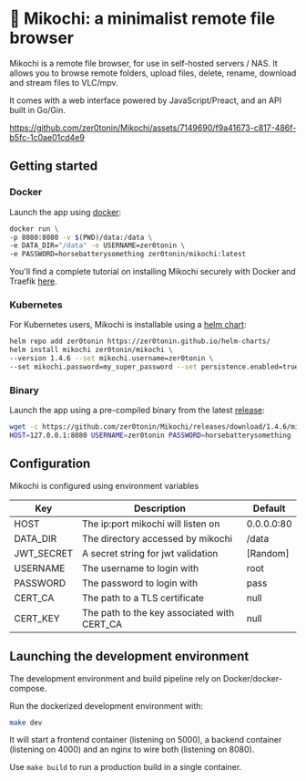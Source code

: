 # 🌱 Mikochi: a minimalist remote file browser

Mikochi is a remote file browser, for use in self-hosted servers / NAS.
It allows you to browse remote folders, upload files, delete, rename, download and stream files to VLC/mpv.

It comes with a web interface powered by JavaScript/Preact, and an API built in Go/Gin.

https://github.com/zer0tonin/Mikochi/assets/7149690/f9a41673-c817-486f-b5fc-1c0ae01cd4e9


## Getting started

### Docker

Launch the app using [docker](https://hub.docker.com/r/zer0tonin/mikochi):

```sh
docker run \
-p 8080:8080 -v $(PWD)/data:/data \
-e DATA_DIR="/data" -e USERNAME=zer0tonin \
-e PASSWORD=horsebatterysomething zer0tonin/mikochi:latest
```

You'll find a complete tutorial on installing Mikochi securely with Docker and Traefik [here](https://alicegg.tech/2024/01/04/mikochi-tutorial).

### Kubernetes

For Kubernetes users, Mikochi is installable using a [helm chart](https://artifacthub.io/packages/helm/zer0tonin/mikochi):

```sh
helm repo add zer0tonin https://zer0tonin.github.io/helm-charts/
helm install mikochi zer0tonin/mikochi \
--version 1.4.6 --set mikochi.username=zer0tonin \
--set mikochi.password=my_super_password --set persistence.enabled=true
```

### Binary

Launch the app using a pre-compiled binary from the latest [release](https://github.com/zer0tonin/Mikochi/releases):

```sh
wget -c https://github.com/zer0tonin/Mikochi/releases/download/1.4.6/mikochi-linux-amd64.tar.gz -O - | tar -xz
HOST=127.0.0.1:8080 USERNAME=zer0tonin PASSWORD=horsebatterysomething ./app/mikochi
```

## Configuration

Mikochi is configured using environment variables

| Key        | Description                                 | Default    |
|----------- |---------------------------------------------|------------|
| HOST       | The ip:port mikochi will listen on          | 0.0.0.0:80 |
| DATA_DIR   | The directory accessed by mikochi           | /data      |
| JWT_SECRET | A secret string for jwt validation          | [Random]   |
| USERNAME   | The username to login with                  | root       |
| PASSWORD   | The password to login with                  | pass       |
| CERT_CA    | The path to a TLS certificate               | null       |
| CERT_KEY   | The path to the key associated with CERT_CA | null       |


## Launching the development environment

The development environment and build pipeline rely on Docker/docker-compose.

Run the dockerized development environment with:
```sh
make dev
```

It will start a frontend container (listening on 5000), a backend container (listening on 4000) and an nginx to wire both (listening on 8080).

Use `make build` to run a production build in a single container.
